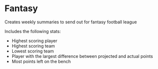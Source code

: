 # Fantasy
Creates weekly summaries to send out for fantasy football league

Includes the following stats:
- Highest scoring player
- Highest scoring team
- Lowest scoring team
- Player with the largest difference between projected and actual points
- Most points left on the bench
